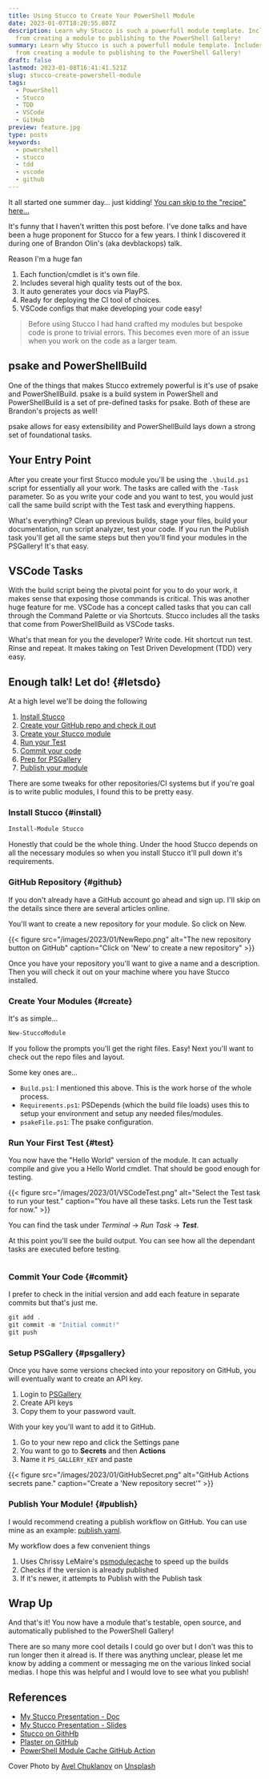```yaml
---
title: Using Stucco to Create Your PowerShell Module
date: 2023-01-07T18:20:55.807Z
description: Learn why Stucco is such a powerfull module template. Includes a walk through
  from creating a module to publishing to the PowerShell Gallery!
summary: Learn why Stucco is such a powerfull module template. Includes a walk through
  from creating a module to publishing to the PowerShell Gallery!
draft: false
lastmod: 2023-01-08T16:41:41.521Z
slug: stucco-create-powershell-module
tags:
  - PowerShell
  - Stucco
  - TDD
  - VSCode
  - GitHub
preview: feature.jpg
type: posts
keywords:
  - powershell
  - stucco
  - tdd
  - vscode
  - github
---
```


It all started one summer day… just kidding! [You can skip to the "recipe" here…](#letsdo)

It's funny that I haven't written this post before. I've done talks and have
been a huge proponent for Stucco for a few years. I think I discovered it during
one of Brandon  Olin's (aka devblackops) talk.

Reason I'm a huge fan
1. Each function/cmdlet is it's own file.
2. Includes several high quality tests out of the box.
3. It auto generates your docs via PlayPS.
4. Ready for deploying the CI tool of choices.
5. VSCode configs that make developing your code easy!

> Before using Stucco I had hand crafted my modules but bespoke code is prone
to trivial errors. This becomes even more of an issue when you work on the code
as a larger team.

## psake and PowerShellBuild

One of the things that makes Stucco extremely powerful is it's use of psake and
PowerShellBuild. psake is a build system in PowerShell and PowerShellBuild is a
set of pre-defined tasks for psake. Both of these are Brandon's projects as
well!

psake allows for easy extensibility and PowerShellBuild lays down a strong
set of foundational tasks.

## Your Entry Point

After you create your first Stucco module you'll be using the `.\build.ps1`
script for essentially all your work. The tasks are called with the `-Task`
parameter. So as you write your code and you want to test, you would just call
the same build script with the Test task and everything happens.

What's everything? Clean up previous builds, stage your files, build your
documentation, run script analyzer, test your code. If you run the Publish task
you'll get all the same steps but then you'll find your modules in the PSGallery! It's that easy.

## VSCode Tasks

With the build script being the pivotal point for you to do your work, it makes
sense that exposing those commands is critical. This was another huge feature
for me. VSCode has a concept called tasks that you can call through the Command
Palette or via Shortcuts. Stucco includes all the tasks that come from
PowerShellBuild as VSCode tasks.

What's that mean for you the developer? Write code. Hit shortcut run test. Rinse
and repeat. It makes taking on Test Driven Development (TDD) very easy.

## Enough talk! Let do! {#letsdo}

At a high level we'll be doing the following
1. [Install Stucco](#install) 
2. [Create your GitHub repo and check it out](#github)
3. [Create your Stucco module](#create)
4. [Run your Test](#test)
5. [Commit your code](#commit)
6. [Prep for PSGallery](#psgallery)
7. [Publish your module](#publish)

There are some tweaks for other repositories/CI systems but if you're goal is to
write public modules, I found this to be pretty easy.

### Install Stucco {#install}

```powershell
Install-Module Stucco
```

Honestly that could be the whole thing. Under the hood Stucco depends on all the
necessary modules so when you install Stucco it'll pull down it's requirements.

### GitHub Repository {#github}

If you don't already have a GitHub account go ahead and sign up. I'll skip on
the details since there are several articles online.

You'll want to create a new repository for your module. So click on New.

{{< figure
    src="/images/2023/01/NewRepo.png"
    alt="The new repository button on GitHub"
    caption="Click on 'New' to create a new repository"
    >}}

Once you have your repository you'll want to give a name and a description. Then
you will check it out on your machine where you have Stucco installed.

### Create Your Modules {#create}

It's as simple…

```powershell 
New-StuccoModule
```

If you follow the prompts you'll get the right files. Easy! Next you'll want to
check out the repo files and layout.

Some key ones are…
- `Build.ps1`: I mentioned this above. This is the work horse of the whole
  process.
- `Requirements.ps1`: PSDepends (which the build file loads) uses this to setup
  your environment and setup any needed files/modules.
- `psakeFile.ps1`: The psake configuration.

### Run Your First Test {#test}

You now have the "Hello World" version of the module. It can actually compile
and give you a Hello World cmdlet. That should be good enough for testing.

{{< figure
    src="/images/2023/01/VSCodeTest.png"
    alt="Select the Test task to run your test."
    caption="You have all these tasks. Lets run the Test task for now."
    >}}

You can find the task under _Terminal_ -> _Run Task_ -> ___Test___.

At this point you'll see the build output. You can see how all the dependant
tasks are executed before testing.

```powershell

```

### Commit Your Code {#commit}

I prefer to check in the initial version and add each feature in separate
commits but that's just me.

```powershell
git add .
git commit -m "Initial commit!"
git push
```

### Setup PSGallery {#psgallery}

Once you have some versions checked into your repository on GitHub, you will
eventually want to create an API key.

1. Login to [PSGallery](https://www.powershellgallery.com/)
2. Create API keys
3. Copy them to your password vault.

With your key you'll want to add it to GitHub.

1. Go to your new repo and click the Settings pane
1. You want to go to __Secrets__ and then __Actions__
2. Name it `PS_GALLERY_KEY` and paste

{{< figure
    src="/images/2023/01/GitHubSecret.png"
    alt="GitHub Actions secrets pane."
    caption="Create a 'New repository secret'"
    >}}

### Publish Your Module! {#publish}

I would recommend creating a publish workflow on GitHub. You can use mine as an
example: [publish.yaml](https://github.com/HeyItsGilbert/RPGDice/blob/main/.github/workflows/publish.yaml).

My workflow does a few convenient things
1. Uses Chrissy LeMaire's [psmodulecache][psmodulecache] to speed up the builds
2. Checks if the version is already published
3. If it's newer, it attempts to Publish with the Publish task


## Wrap Up

And that's it! You now have a module that's testable, open source, and
automatically published to the PowerShell Gallery! 

There are so many more cool details I could go over but I don't was this to run
longer then it alread is. If there was anything unclear, please let me know by
adding a comment or messaging me on the various linked social medias. I hope
this was helpful and I would love to see what you publish!

## References
- [My Stucco Presentation - Doc](https://heyitsgilbert.github.io/Presentations/Stucco.html)
- [My Stucco Presentation - Slides](https://heyitsgilbert.github.io/Presentations/StuccoSlides.html)
- [Stucco on GithHb][stucco]
- [Plaster on GitHub][plaster]
- [PowerShell Module Cache GitHub Action][psmodulecache]

[plaster]: https://github.com/PowerShellOrg/Plaster
[stucco]: https://github.com/devblackops/Stucco
[psmodulecache]: https://github.com/marketplace/actions/powershell-module-cache

Cover Photo by <a href="https://unsplash.com/@chuklanov?utm_source=unsplash&utm_medium=referral&utm_content=creditCopyText">Avel Chuklanov</a> on <a href="https://unsplash.com/photos/IB0VA6VdqBw?utm_source=unsplash&utm_medium=referral&utm_content=creditCopyText">Unsplash</a>
  